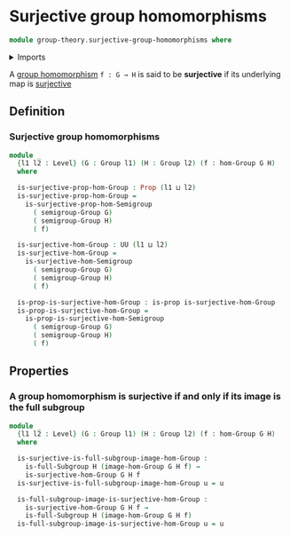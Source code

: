 # Surjective group homomorphisms

```agda
module group-theory.surjective-group-homomorphisms where
```

<details><summary>Imports</summary>

```agda
open import foundation.propositions
open import foundation.surjective-maps
open import foundation.universe-levels

open import group-theory.full-subgroups
open import group-theory.groups
open import group-theory.homomorphisms-groups
open import group-theory.images-of-group-homomorphisms
open import group-theory.surjective-semigroup-homomorphisms
```

</details>

A [group homomorphism](group-theory.homomorphisms-groups.md) `f : G → H` is said
to be **surjective** if its underlying map is
[surjective](foundation.surjective-maps.md)

## Definition

### Surjective group homomorphisms

```agda
module _
  {l1 l2 : Level} (G : Group l1) (H : Group l2) (f : hom-Group G H)
  where

  is-surjective-prop-hom-Group : Prop (l1 ⊔ l2)
  is-surjective-prop-hom-Group =
    is-surjective-prop-hom-Semigroup
      ( semigroup-Group G)
      ( semigroup-Group H)
      ( f)

  is-surjective-hom-Group : UU (l1 ⊔ l2)
  is-surjective-hom-Group =
    is-surjective-hom-Semigroup
      ( semigroup-Group G)
      ( semigroup-Group H)
      ( f)

  is-prop-is-surjective-hom-Group : is-prop is-surjective-hom-Group
  is-prop-is-surjective-hom-Group =
    is-prop-is-surjective-hom-Semigroup
      ( semigroup-Group G)
      ( semigroup-Group H)
      ( f)
```

## Properties

### A group homomorphism is surjective if and only if its image is the full subgroup

```agda
module _
  {l1 l2 : Level} (G : Group l1) (H : Group l2) (f : hom-Group G H)
  where

  is-surjective-is-full-subgroup-image-hom-Group :
    is-full-Subgroup H (image-hom-Group G H f) →
    is-surjective-hom-Group G H f
  is-surjective-is-full-subgroup-image-hom-Group u = u

  is-full-subgroup-image-is-surjective-hom-Group :
    is-surjective-hom-Group G H f →
    is-full-Subgroup H (image-hom-Group G H f)
  is-full-subgroup-image-is-surjective-hom-Group u = u
```

